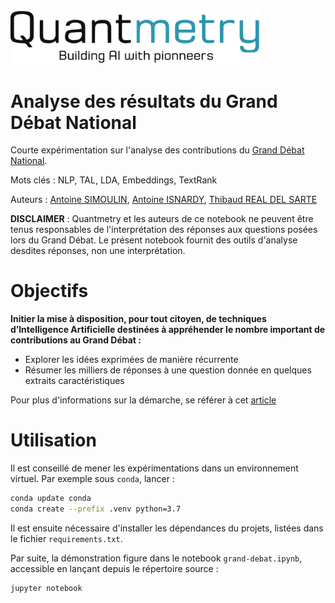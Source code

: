 <img src="data/images/quantmetry.png" width=400>

# Analyse des résultats du Grand Débat National

Courte expérimentation sur l'analyse des contributions du [Grand Débat National](https://granddebat.fr/).

Mots clés : NLP, TAL, LDA, Embeddings, TextRank

Auteurs : [Antoine SIMOULIN](https://github.com/AntoineSimoulin), [Antoine ISNARDY](https://github.com/antisrdy), [Thibaud REAL DEL SARTE](trealdelsarte@quantmetry.com)

**DISCLAIMER** : Quantmetry et les auteurs de ce notebook ne peuvent être tenus responsables de l'interprétation des réponses aux questions posées lors du Grand Débat. Le présent notebook fournit des outils d'analyse desdites réponses, non une interprétation.

# Objectifs

**Initier la mise à disposition, pour tout citoyen, de techniques d’Intelligence Artificielle destinées à appréhender le nombre important de contributions au Grand Débat :**
- Explorer les idées exprimées de manière récurrente
- Résumer les milliers de réponses à une question donnée en quelques extraits caractéristiques

Pour plus d'informations sur la démarche, se référer à cet [article](quantmetry.com/grand-debat)

# Utilisation

Il est conseillé de mener les expérimentations dans un environnement virtuel. Par exemple sous `conda`, lancer :

```bash
conda update conda
conda create --prefix .venv python=3.7
```

Il est ensuite nécessaire d'installer les dépendances du projets, listées dans le fichier `requirements.txt`.

Par suite, la démonstration figure dans le notebook `grand-debat.ipynb`, accessible en lançant depuis le répertoire source :

```bash
jupyter notebook
```
